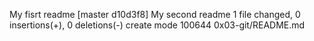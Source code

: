My fisrt readme
[master d10d3f8] My second readme
 1 file changed, 0 insertions(+), 0 deletions(-)
 create mode 100644 0x03-git/README.md
